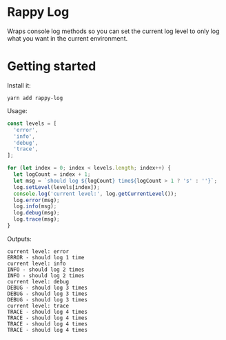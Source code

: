 # Rappy Log

Wraps console log methods so you can set the current log level to only log what you want in the current environment.

# Getting started

Install it:
```
yarn add rappy-log
```

Usage:
```javascript
const levels = [
  'error',
  'info',
  'debug',
  'trace',
];

for (let index = 0; index < levels.length; index++) {
  let logCount = index + 1;
  let msg = `should log ${logCount} time${logCount > 1 ? 's' : ''}`;
  log.setLevel(levels[index]);
  console.log('current level:', log.getCurrentLevel());
  log.error(msg);
  log.info(msg);
  log.debug(msg);
  log.trace(msg);
}
```
Outputs:
```
current level: error
ERROR - should log 1 time
current level: info
INFO - should log 2 times
INFO - should log 2 times
current level: debug
DEBUG - should log 3 times
DEBUG - should log 3 times
DEBUG - should log 3 times
current level: trace
TRACE - should log 4 times
TRACE - should log 4 times
TRACE - should log 4 times
TRACE - should log 4 times
```
